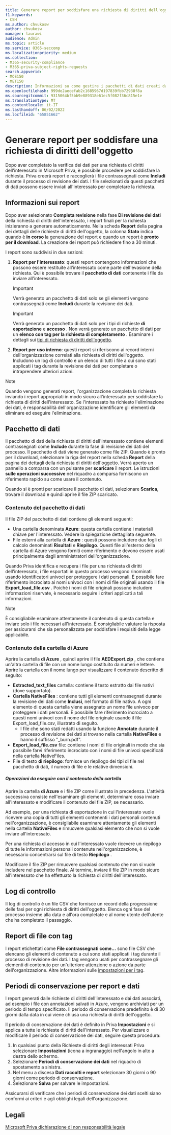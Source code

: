```yaml
---
title: Generare report per soddisfare una richiesta di diritti dell'oggetto
f1.keywords:
- CSH
ms.author: chvukosw
author: chvukosw
manager: laurawi
audience: Admin
ms.topic: article
ms.service: O365-seccomp
ms.localizationpriority: medium
ms.collection:
- M365-security-compliance
- M365-priva-subject-rights-requests
search.appverid:
- MOE150
- MET150
description: Informazioni su come gestire i pacchetti di dati creati da Microsoft Priva per le richieste di diritti dell'interessato e soddisfare la richiesta all'interessato.
ms.openlocfilehash: 999de2aecefab2c1685967d197839fbb72938f8a
ms.sourcegitcommit: 9315064bf5bb9e889318e61ec5f082f36c815e1e
ms.translationtype: MT
ms.contentlocale: it-IT
ms.lasthandoff: 06/02/2022
ms.locfileid: "65851662"
---
```

# <a name="generate-reports-to-fulfill-a-subject-rights-request"></a>Generare report per soddisfare una richiesta di diritti dell'oggetto

Dopo aver completato la verifica dei dati per una richiesta di diritti dell'interessato in Microsoft Priva, è possibile procedere per soddisfare la richiesta. Priva creerà report e raccoglierà i file contrassegnati come **Includi** durante il processo di revisione dei dati. I file selezionati da questi pacchetti di dati possono essere inviati all'interessato per completare la richiesta.

## <a name="understanding-reports"></a>Informazioni sui report

Dopo aver selezionato **Completa revisione** nella fase **Di revisione dei dati** della richiesta di diritti dell'interessato, i report finali per la richiesta inizieranno a generare automaticamente. Nella scheda **Report** della pagina dei dettagli delle richieste di diritti dell'oggetto, la colonna **Stato** indica quando è **in corso** la generazione del report e quando un report è **pronto per il download**. La creazione dei report può richiedere fino a 30 minuti.

I report sono suddivisi in due sezioni:
1. **Report per l'interessato**: questi report contengono informazioni che possono essere restituite all'interessato come parte dell'evasione della richiesta. Qui è possibile trovare il **pacchetto di dati** contenente i file da inviare all'interessato.
   > [!IMPORTANT]
   > Verrà generato un pacchetto di dati solo se gli elementi vengono contrassegnati come **Includi** durante la revisione dei dati.

   > [!IMPORTANT]
   > Verrà generato un pacchetto di dati solo per i tipi di richieste **di esportazione** e **accesso** . Non verrà generato un pacchetto di dati per un **elenco con tag per la richiesta di completamento** . Esaminare i dettagli sui [tipi di richiesta di diritti dell'oggetto](subject-rights-requests-create.md#use-the-subject-rights-request-creation-wizard).

2. **Report per uso interno**: questi report si riferiscono ai record interni dell'organizzazione correlati alla richiesta di diritti dell'oggetto. Includono un log di controllo e un elenco di tutti i file a cui sono stati applicati i tag durante la revisione dei dati per completare o intraprendere ulteriori azioni.

> [!NOTE]
> Quando vengono generati report, l'organizzazione completa la richiesta inviando i report appropriati in modo sicuro all'interessato per soddisfare la richiesta di diritti dell'interessato. Se l'interessato ha richiesto l'eliminazione dei dati, è responsabilità dell'organizzazione identificare gli elementi da eliminare ed eseguire l'eliminazione.

## <a name="data-package"></a>Pacchetto di dati

Il pacchetto di dati della richiesta di diritti dell'interessato contiene elementi contrassegnati come **Include** durante la fase di revisione dei dati del processo. Il pacchetto di dati viene generato come file ZIP. Quando è pronto per il download, selezionare la riga del report nella scheda **Report** della pagina dei dettagli della richiesta di diritti dell'oggetto. Verrà aperto un pannello a comparsa con un pulsante per **scaricare** il report. Le istruzioni **sulle operazioni successive** nel riquadro a comparsa forniscono un riferimento rapido su come usare il contenuto.

Quando si è pronti per scaricare il pacchetto di dati, selezionare **Scarica**, trovare il download e quindi aprire il file ZIP scaricato.

### <a name="contents-of-the-data-package"></a>Contenuto del pacchetto di dati

Il file ZIP del pacchetto di dati contiene gli elementi seguenti:

- Una cartella denominata **Azure**: questa cartella contiene i materiali chiave per l'interessato. Vedere la spiegazione dettagliata seguente.
- File esterni alla cartella di **Azure** : questi possono includere due fogli di calcolo denominati **Risultati** e **Riepilogo**. Questi file all'esterno della cartella di Azure vengono forniti come riferimento e devono essere usati principalmente dagli amministratori dell'organizzazione.

Quando Priva identifica e recupera i file per una richiesta di diritti dell'interessato, i file esportati in questo processo vengono rinominati usando identificatori univoci per proteggere i dati personali. È possibile fare riferimento incrociato ai nomi univoci con i nomi di file originali usando il file **Export_load_file.csv** . Poiché i nomi di file originali possono includere informazioni riservate, è necessario seguire i criteri applicati a tali informazioni.

> [!NOTE]
> È consigliabile esaminare attentamente il contenuto di questa cartella e inviare solo i file necessari all'interessato. È consigliabile valutare la risposta per assicurarsi che sia personalizzata per soddisfare i requisiti della legge applicabile.

### <a name="azure-folder-contents"></a>Contenuto della cartella di Azure

Aprire la cartella **di Azure** , quindi aprire il file **AEDExport.zip** , che contiene un'altra cartella di file con un nome lungo costituito da numeri e lettere. Aprire la cartella con il nome lungo per visualizzare il contenuto descritto di seguito:

- **Extracted_text_files** cartella: contiene il testo estratto dai file nativi (dove supportato).
- **Cartella NativeFiles** : contiene tutti gli elementi contrassegnati durante la revisione dei dati come **Inclusi**, nel formato di file nativo. A ogni elemento di questa cartella viene assegnato un nome file univoco per proteggere i dati personali. È possibile fare riferimento incrociato a questi nomi univoci con il nome del file originale usando il file Export_load_file.csv, illustrato di seguito.
  - I file che sono stati redatti usando la funzione **Annotate** durante il processo di revisione dei dati si trovano nella cartella **NativeFiles** e hanno il suffisso "_burn.pdf".
- **Export_load_file.csv** file: contiene i nomi di file originali in modo che sia possibile farvi riferimento incrociato con i nomi di file univoci specificati nella cartella NativeFiles.
- File di testo **di riepilogo**: fornisce un riepilogo dei tipi di file nel pacchetto di dati, il numero di file e le relative dimensioni.

##### <a name="what-to-do-with-the-folder-contents"></a>Operazioni da eseguire con il contenuto della cartella

Aprire la cartella **di Azure** e i file ZIP come illustrato in precedenza. L'attività successiva consiste nell'esaminare gli elementi, determinare cosa inviare all'interessato e modificare il contenuto del file ZIP, se necessario.

Ad esempio, per una richiesta di esportazione in cui l'interessato vuole ricevere una copia di tutti gli elementi contenenti i dati personali contenuti nell'organizzazione, è consigliabile esaminare attentamente gli elementi nella cartella **NativeFiles** e rimuovere qualsiasi elemento che non si vuole inviare all'interessato.

Per una richiesta di accesso in cui l'interessato vuole ricevere un riepilogo di tutte le informazioni personali contenute nell'organizzazione, è necessario concentrarsi sul file di testo **Riepilogo** .

Modificare il file ZIP per rimuovere qualsiasi contenuto che non si vuole includere nel pacchetto finale. Al termine, inviare il file ZIP in modo sicuro all'interessato che ha effettuato la richiesta di diritti dell'interessato.

## <a name="audit-log"></a>Log di controllo

Il log di controllo è un file CSV che fornisce un record della progressione delle fasi per ogni richiesta di diritti dell'oggetto. Elenca ogni fase del processo insieme alla data e all'ora completate e al nome utente dell'utente che ha completato il passaggio.

## <a name="tagged-files-reports"></a>Report di file con tag

I report etichettati come **File contrassegnati come...** sono file CSV che elencano gli elementi di contenuto a cui sono stati applicati i tag durante il processo di revisione dei dati. I tag vengono usati per contrassegnare gli elementi di contenuto per un'ulteriore attenzione o azione da parte dell'organizzazione. Altre informazioni sulle [impostazioni per i tag](priva-settings.md#data-review-tags).

## <a name="retention-periods-for-reports-and-data"></a>Periodi di conservazione per report e dati

I report generati dalle richieste di diritti dell'interessato e dai dati associati, ad esempio i file con annotazioni salvati in Azure, vengono archiviati per un periodo di tempo specificato. Il periodo di conservazione predefinito è di 30 giorni dalla data in cui viene chiusa una richiesta di diritti dell'oggetto.

Il periodo di conservazione dei dati è definito in Priva **Impostazioni** e si applica a tutte le richieste di diritti dell'interessato. Per visualizzare o modificare il periodo di conservazione dei dati, seguire questa procedura:

1. In qualsiasi punto della Richieste di diritti degli interessati Priva selezionare **Impostazioni** (icona a ingranaggio) nell'angolo in alto a destra dello schermo.
2. Selezionare **Periodi di conservazione dei dati** nel riquadro di spostamento a sinistra.
3. Nel menu a discesa **Dati raccolti e report** selezionare 30 giorni o 90 giorni come periodo di conservazione.
4. Selezionare **Salva** per salvare le impostazioni.

Assicurarsi di verificare che i periodi di conservazione dei dati scelti siano conformi ai criteri e agli obblighi legali dell'organizzazione.

## <a name="legal-disclaimer"></a>Legali

[Microsoft Priva dichiarazione di non responsabilità legale](priva-disclaimer.md)
